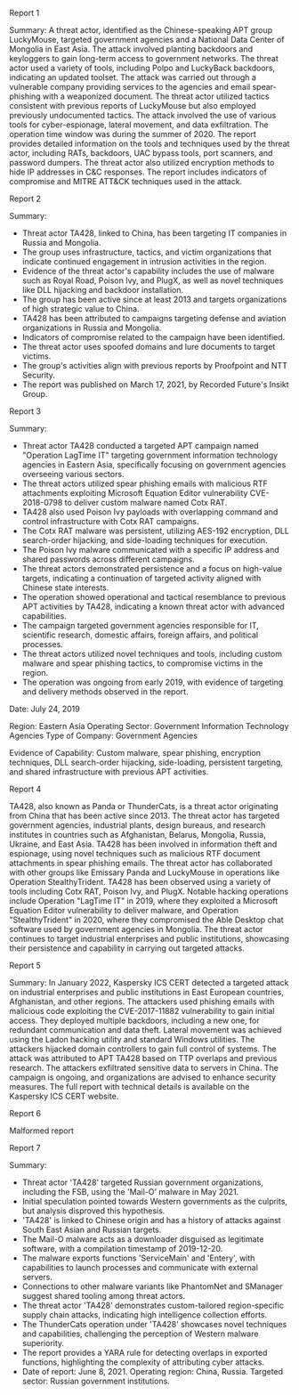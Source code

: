 
Report 1

Summary:
A threat actor, identified as the Chinese-speaking APT group LuckyMouse, targeted government agencies and a National Data Center of Mongolia in East Asia. The attack involved planting backdoors and keyloggers to gain long-term access to government networks. The threat actor used a variety of tools, including Polpo and LuckyBack backdoors, indicating an updated toolset. The attack was carried out through a vulnerable company providing services to the agencies and email spear-phishing with a weaponized document. The threat actor utilized tactics consistent with previous reports of LuckyMouse but also employed previously undocumented tactics. The attack involved the use of various tools for cyber-espionage, lateral movement, and data exfiltration. The operation time window was during the summer of 2020. The report provides detailed information on the tools and techniques used by the threat actor, including RATs, backdoors, UAC bypass tools, port scanners, and password dumpers. The threat actor also utilized encryption methods to hide IP addresses in C&C responses. The report includes indicators of compromise and MITRE ATT&CK techniques used in the attack.





Report 2

Summary:
- Threat actor TA428, linked to China, has been targeting IT companies in Russia and Mongolia.
- The group uses infrastructure, tactics, and victim organizations that indicate continued engagement in intrusion activities in the region.
- Evidence of the threat actor's capability includes the use of malware such as Royal Road, Poison Ivy, and PlugX, as well as novel techniques like DLL hijacking and backdoor installation.
- The group has been active since at least 2013 and targets organizations of high strategic value to China.
- TA428 has been attributed to campaigns targeting defense and aviation organizations in Russia and Mongolia.
- Indicators of compromise related to the campaign have been identified.
- The threat actor uses spoofed domains and lure documents to target victims.
- The group's activities align with previous reports by Proofpoint and NTT Security.
- The report was published on March 17, 2021, by Recorded Future's Insikt Group.





Report 3

Summary:
- Threat actor TA428 conducted a targeted APT campaign named "Operation LagTime IT" targeting government information technology agencies in Eastern Asia, specifically focusing on government agencies overseeing various sectors.
- The threat actors utilized spear phishing emails with malicious RTF attachments exploiting Microsoft Equation Editor vulnerability CVE-2018-0798 to deliver custom malware named Cotx RAT.
- TA428 also used Poison Ivy payloads with overlapping command and control infrastructure with Cotx RAT campaigns.
- The Cotx RAT malware was persistent, utilizing AES-192 encryption, DLL search-order hijacking, and side-loading techniques for execution.
- The Poison Ivy malware communicated with a specific IP address and shared passwords across different campaigns.
- The threat actors demonstrated persistence and a focus on high-value targets, indicating a continuation of targeted activity aligned with Chinese state interests.
- The operation showed operational and tactical resemblance to previous APT activities by TA428, indicating a known threat actor with advanced capabilities.
- The campaign targeted government agencies responsible for IT, scientific research, domestic affairs, foreign affairs, and political processes.
- The threat actors utilized novel techniques and tools, including custom malware and spear phishing tactics, to compromise victims in the region.
- The operation was ongoing from early 2019, with evidence of targeting and delivery methods observed in the report.

Date: July 24, 2019

Region: Eastern Asia
Operating Sector: Government Information Technology Agencies
Type of Company: Government Agencies

Evidence of Capability: Custom malware, spear phishing, encryption techniques, DLL search-order hijacking, side-loading, persistent targeting, and shared infrastructure with previous APT activities.





Report 4

TA428, also known as Panda or ThunderCats, is a threat actor originating from China that has been active since 2013. The threat actor has targeted government agencies, industrial plants, design bureaus, and research institutes in countries such as Afghanistan, Belarus, Mongolia, Russia, Ukraine, and East Asia. TA428 has been involved in information theft and espionage, using novel techniques such as malicious RTF document attachments in spear phishing emails. The threat actor has collaborated with other groups like Emissary Panda and LuckyMouse in operations like Operation StealthyTrident. TA428 has been observed using a variety of tools including Cotx RAT, Poison Ivy, and PlugX. Notable hacking operations include Operation "LagTime IT" in 2019, where they exploited a Microsoft Equation Editor vulnerability to deliver malware, and Operation "StealthyTrident" in 2020, where they compromised the Able Desktop chat software used by government agencies in Mongolia. The threat actor continues to target industrial enterprises and public institutions, showcasing their persistence and capability in carrying out targeted attacks.





Report 5

Summary:
In January 2022, Kaspersky ICS CERT detected a targeted attack on industrial enterprises and public institutions in East European countries, Afghanistan, and other regions. The attackers used phishing emails with malicious code exploiting the CVE-2017-11882 vulnerability to gain initial access. They deployed multiple backdoors, including a new one, for redundant communication and data theft. Lateral movement was achieved using the Ladon hacking utility and standard Windows utilities. The attackers hijacked domain controllers to gain full control of systems. The attack was attributed to APT TA428 based on TTP overlaps and previous research. The attackers exfiltrated sensitive data to servers in China. The campaign is ongoing, and organizations are advised to enhance security measures. The full report with technical details is available on the Kaspersky ICS CERT website.





Report 6

Malformed report





Report 7

Summary:
- Threat actor 'TA428' targeted Russian government organizations, including the FSB, using the 'Mail-O' malware in May 2021.
- Initial speculation pointed towards Western governments as the culprits, but analysis disproved this hypothesis.
- 'TA428' is linked to Chinese origin and has a history of attacks against South East Asian and Russian targets.
- The Mail-O malware acts as a downloader disguised as legitimate software, with a compilation timestamp of 2019-12-20.
- The malware exports functions 'ServiceMain' and 'Entery', with capabilities to launch processes and communicate with external servers.
- Connections to other malware variants like PhantomNet and SManager suggest shared tooling among threat actors.
- The threat actor 'TA428' demonstrates custom-tailored region-specific supply chain attacks, indicating high intelligence collection efforts.
- The ThunderCats operation under 'TA428' showcases novel techniques and capabilities, challenging the perception of Western malware superiority.
- The report provides a YARA rule for detecting overlaps in exported functions, highlighting the complexity of attributing cyber attacks.
- Date of report: June 8, 2021. Operating region: China, Russia. Targeted sector: Russian government institutions.


